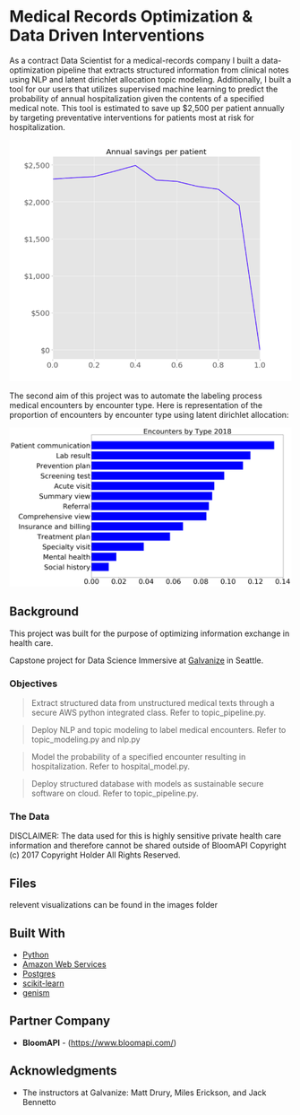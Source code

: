 # Medical Records Optimization & Data Driven Interventions

 As a contract Data Scientist for a medical-records company I built a data-optimization pipeline that extracts structured information from clinical notes using NLP and latent dirichlet allocation topic modeling. Additionally, I built a tool for our users that utilizes supervised machine learning to predict the probability of annual hospitalization given the contents of a specified medical note. This tool is estimated to save up $2,500 per patient annually by targeting preventative interventions for patients most at risk for hospitalization.

![Screenshot](profits-graph.png)

The second aim of this project was to automate the labeling process medical encounters by encounter type. Here is representation of the proportion of encounters by encounter type using latent dirichlet allocation: 


![Screenshot](LDA-topics.png)

## Background
This project was built for the purpose of optimizing information exchange in health care.

Capstone project for Data Science Immersive at [Galvanize](https://www.galvanize.com/seattle/data-science|Galvanize) in Seattle.

### Objectives
>Extract structured data from unstructured medical texts through a secure AWS python integrated class. Refer to topic_pipeline.py.  

>Deploy NLP and topic modeling to label medical encounters. Refer to topic_modeling.py and nlp.py

>Model the probability of a specified encounter resulting in hospitalization. Refer to hospital_model.py. 

>Deploy structured database with models as sustainable secure software on cloud. Refer to topic_pipeline.py.  


###  The Data
DISCLAIMER: The data used for this is highly sensitive private health care information and therefore cannot be shared outside of BloomAPI  Copyright (c) 2017 Copyright Holder All Rights Reserved.  

## Files

relevent visualizations can be found in the images folder 

## Built With

* [Python](https://www.python.org/)
* [Amazon Web Services](https://aws.amazon.com/)
* [Postgres](https://www.postgresql.org/)
* [scikit-learn](http://scikit-learn.org/stable/)
* [genism](https://radimrehurek.com/gensim/)


## Partner Company

* **BloomAPI** - (https://www.bloomapi.com/)


## Acknowledgments

* The instructors at Galvanize: Matt Drury, Miles Erickson, and Jack Bennetto
